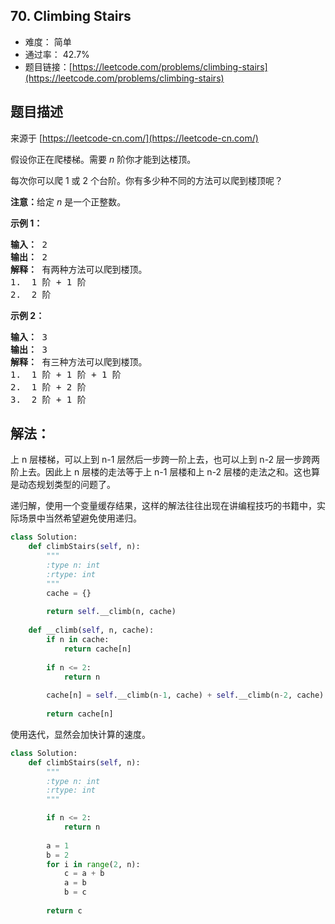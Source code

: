 ## 70. Climbing Stairs

- 难度： 简单
- 通过率： 42.7%
- 题目链接：[https://leetcode.com/problems/climbing-stairs](https://leetcode.com/problems/climbing-stairs)


## 题目描述

来源于 [https://leetcode-cn.com/](https://leetcode-cn.com/)

<p>假设你正在爬楼梯。需要 <em>n</em>&nbsp;阶你才能到达楼顶。</p>

<p>每次你可以爬 1 或 2 个台阶。你有多少种不同的方法可以爬到楼顶呢？</p>

<p><strong>注意：</strong>给定 <em>n</em> 是一个正整数。</p>

<p><strong>示例 1：</strong></p>

<pre><strong>输入：</strong> 2
<strong>输出：</strong> 2
<strong>解释：</strong> 有两种方法可以爬到楼顶。
1.  1 阶 + 1 阶
2.  2 阶</pre>

<p><strong>示例 2：</strong></p>

<pre><strong>输入：</strong> 3
<strong>输出：</strong> 3
<strong>解释：</strong> 有三种方法可以爬到楼顶。
1.  1 阶 + 1 阶 + 1 阶
2.  1 阶 + 2 阶
3.  2 阶 + 1 阶
</pre>


## 解法：

上 n 层楼梯，可以上到 n-1 层然后一步跨一阶上去，也可以上到 n-2 层一步跨两阶上去。因此上 n 层楼的走法等于上 n-1 层楼和上 n-2 层楼的走法之和。这也算是动态规划类型的问题了。


递归解，使用一个变量缓存结果，这样的解法往往出现在讲编程技巧的书籍中，实际场景中当然希望避免使用递归。

```python
class Solution:
    def climbStairs(self, n):
        """
        :type n: int
        :rtype: int
        """
        cache = {}
        
        return self.__climb(n, cache)
    
    def __climb(self, n, cache):
        if n in cache:
            return cache[n]
        
        if n <= 2:
            return n
        
        cache[n] = self.__climb(n-1, cache) + self.__climb(n-2, cache)
        
        return cache[n]
```

使用迭代，显然会加快计算的速度。

```python
class Solution:
    def climbStairs(self, n):
        """
        :type n: int
        :rtype: int
        """

        if n <= 2:
            return n
        
        a = 1
        b = 2
        for i in range(2, n):
            c = a + b
            a = b
            b = c
            
        return c
```